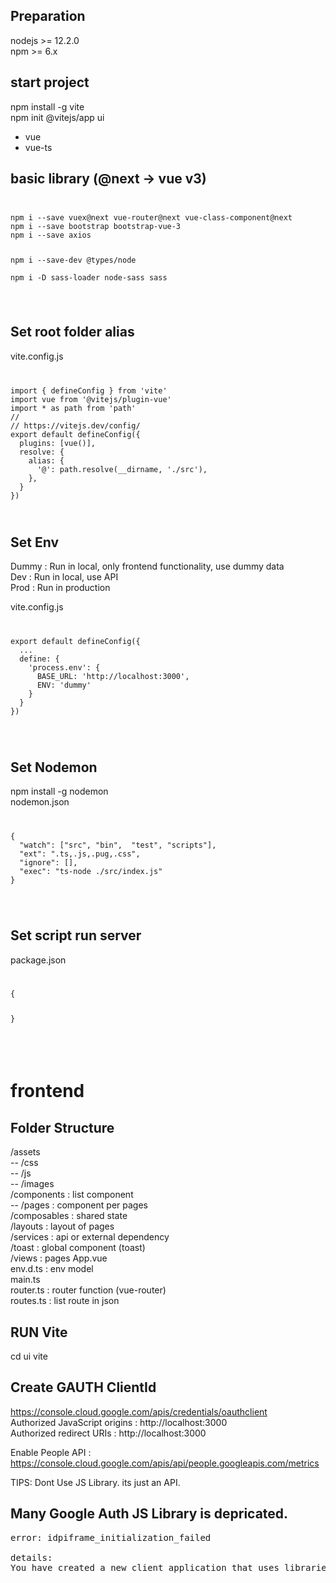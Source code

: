 
## Preparation
nodejs >= 12.2.0  
npm    >= 6.x  

## start project
npm install -g vite  
npm init @vitejs/app ui  
 - vue  
 - vue-ts  

## basic library (@next -> vue v3)
<code>
<pre>
npm i --save vuex@next vue-router@next vue-class-component@next   
npm i --save bootstrap bootstrap-vue-3  
npm i --save axios  
  
npm i --save-dev @types/node  
npm i -D sass-loader node-sass sass
</pre>
</code>


## Set root folder alias
vite.config.js  
  
<code>
<pre>
import { defineConfig } from 'vite'  
import vue from '@vitejs/plugin-vue'  
import * as path from 'path'   
//  
// https://vitejs.dev/config/
export default defineConfig({  
  plugins: [vue()],  
  resolve: {  
    alias: {  
      '@': path.resolve(__dirname, './src'),  
    },  
  }  
})
</pre>
</code>
  

## Set Env
Dummy : Run in local, only frontend functionality, use dummy data  
Dev   : Run in local, use API  
Prod  : Run in production  
  
vite.config.js  
<code>
<pre>
export default defineConfig({  
  ...  
  define: {  
    'process.env': {  
      BASE_URL: 'http://localhost:3000',  
      ENV: 'dummy'  
    }  
  }  
})
</pre>
</code>

## Set Nodemon
npm install -g nodemon  
nodemon.json  
<code>
<pre>
{  
  "watch": ["src", "bin",  "test", "scripts"],  
  "ext": ".ts,.js,.pug,.css",  
  "ignore": [],  
  "exec": "ts-node ./src/index.js"  
}  
</pre>
</code>


## Set script run server 
package.json  

<code>
<pre>
{  

}  
</pre>
</code>


# frontend
## Folder Structure  

/assets  
-- /css  
-- /js   
-- /images   
/components    : list component  
-- /pages     : component per pages  
/composables  : shared state  
/layouts  : layout of pages  
/services  : api or external dependency  
/toast  : global component (toast)  
/views  : pages 
App.vue  
env.d.ts : env model  
main.ts   
router.ts  : router function (vue-router)  
routes.ts  : list route in json   
  

## RUN Vite 
cd ui 
vite


## Create GAUTH ClientId
https://console.cloud.google.com/apis/credentials/oauthclient  
Authorized JavaScript origins : http://localhost:3000  
Authorized redirect URIs : http://localhost:3000  

Enable People API : https://console.cloud.google.com/apis/api/people.googleapis.com/metrics

TIPS: Dont Use JS Library. its just an API.   
## Many Google Auth JS Library is depricated.
<pre>
error: idpiframe_initialization_failed

details: 
You have created a new client application that uses libraries for user authentication or authorization that will soon be deprecated. New clients must use the new libraries instead; existing clients must also migrate before these libraries are</pre>  


